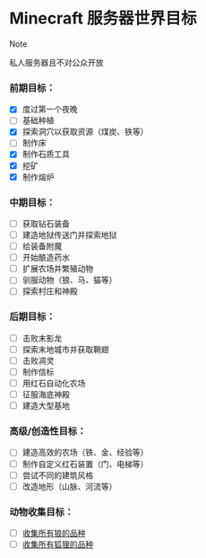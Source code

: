 # Minecraft 服务器世界目标
> [!NOTE]  
> 私人服务器且不对公众开放

### **前期目标：**
- [x] 度过第一个夜晚
- [ ] 基础种植
- [x] 探索洞穴以获取资源（煤炭、铁等）
- [ ] 制作床
- [x] 制作石质工具
- [x] 挖矿
- [x] 制作熔炉

### **中期目标：**
- [ ] 获取钻石装备
- [ ] 建造地狱传送门并探索地狱
- [ ] 给装备附魔
- [ ] 开始酿造药水
- [ ] 扩展农场并繁殖动物
- [ ] 驯服动物（狼、马、猫等）
- [ ] 探索村庄和神殿

### **后期目标：**
- [ ] 击败末影龙
- [ ] 探索末地城市并获取鞘翅
- [ ] 击败凋灵
- [ ] 制作信标
- [ ] 用红石自动化农场
- [ ] 征服海底神殿
- [ ] 建造大型基地

### **高级/创造性目标：**
- [ ] 建造高效的农场（铁、金、经验等）
- [ ] 制作自定义红石装置（门、电梯等）
- [ ] 尝试不同的建筑风格
- [ ] 改造地形（山脉、河流等）

### **动物收集目标：**
- [ ] [收集所有狼的品种](WOLF.md)
- [ ] [收集所有狐狸的品种](FOX.md)
